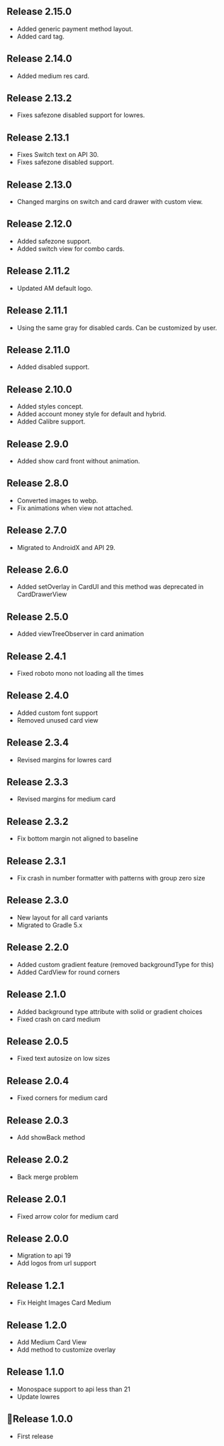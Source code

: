 ## Release 2.15.0
* Added generic payment method layout.
* Added card tag.

## Release 2.14.0
* Added medium res card.

## Release 2.13.2
* Fixes safezone disabled support for lowres.

## Release 2.13.1
* Fixes Switch text on API 30.
* Fixes safezone disabled support.

## Release 2.13.0
* Changed margins on switch and card drawer with custom view.

## Release 2.12.0
* Added safezone support.
* Added switch view for combo cards.

## Release 2.11.2
* Updated AM default logo.

## Release 2.11.1
* Using the same gray for disabled cards. Can be customized by user.

## Release 2.11.0
* Added disabled support.

## Release 2.10.0
* Added styles concept.
* Added account money style for default and hybrid.
* Added Calibre support.

## Release 2.9.0
* Added show card front without animation.

## Release 2.8.0
* Converted images to webp.
* Fix animations when view not attached.

## Release 2.7.0
* Migrated to AndroidX and API 29.

## Release 2.6.0
* Added setOverlay in CardUI and this method was deprecated in CardDrawerView

## Release 2.5.0
* Added viewTreeObserver in card animation

## Release 2.4.1
* Fixed roboto mono not loading all the times

## Release 2.4.0
* Added custom font support
* Removed unused card view

## Release 2.3.4
* Revised margins for lowres card

## Release 2.3.3
* Revised margins for medium card

## Release 2.3.2
* Fix bottom margin not aligned to baseline

## Release 2.3.1
* Fix crash in number formatter with patterns with group zero size

## Release 2.3.0
* New layout for all card variants
* Migrated to Gradle 5.x

## Release 2.2.0
* Added custom gradient feature (removed backgroundType for this)
* Added CardView for round corners

## Release 2.1.0
* Added background type attribute with solid or gradient choices
* Fixed crash on card medium

## Release 2.0.5
* Fixed text autosize on low sizes

## Release 2.0.4
* Fixed corners for medium card

## Release 2.0.3
* Add showBack method

## Release 2.0.2
* Back merge problem

## Release 2.0.1
* Fixed arrow color for medium card

## Release 2.0.0
* Migration to api 19
* Add logos from url support

## Release 1.2.1
* Fix Height Images Card Medium

## Release 1.2.0
* Add Medium Card View
* Add method to customize overlay

## Release 1.1.0
* Monospace support to api less than 21
* Update lowres

## 🚀Release 1.0.0
* First release
